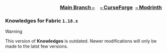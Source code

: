 ### <p align=right>[Main Branch `←`](https://github.com/KrLite/Mod.Knowledges)&emsp;[`→` CurseForge](https://www.curseforge.com/minecraft/mc-mods/knowledges)&ensp;[`→` Modrinth](https://modrinth.com/mod/knowledges)</p>

### Knowledges for Fabric `1.18.x`

> [!WARNING]
> This version of **Knowledges** is outdated. Newer modifications will only be made to the latst few versions.
